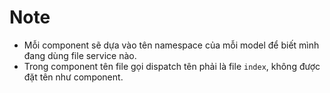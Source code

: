 # Note

-   Mỗi component sẽ dựa vào tên namespace của mỗi model để biết mình đang dùng file service nào.
-   Trong component tên file gọi dispatch tên phải là file `index`, không được đặt tên như component.

